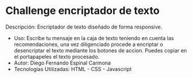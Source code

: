 <h1>Challenge encriptador de texto</h1> 

Descripción: Encriptador de texto diseñado de forma responsive.

  - Uso: Escribe tu mensaje en la caja de texto teniendo en cuenta las recomendaciones, una vez diligenciado procede a encriptar o desencriptar el texto mediante los botones de accion. Puedes copiar en el portapapeles el texto procesado.
  - Autor: Diego Fernando Espinal Carmona
  - Tecnologías Utilizadas: HTML - CSS - Javascript
